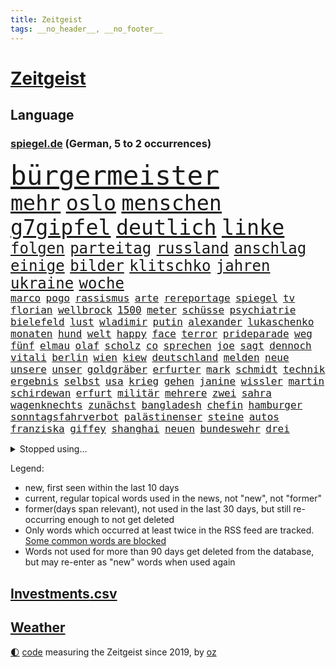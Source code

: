 ```yaml
---
title: Zeitgeist
tags: __no_header__, __no_footer__
---
```


# [Zeitgeist](https://oliz.io/zeitgeist/)

## Language

<h3><a href="https://www.spiegel.de" target="_blank">spiegel.de</a> (German, 5 to 2 occurrences)</h3>
<p style="font-family:monospace">
<span style="font-size:32pt"><a href="news_links.html#bürgermeister" class="current">bürgermeister</a></span>
<br>
<span style="font-size:25pt"><a href="news_links.html#mehr" class="current">mehr</a></span>
<span style="font-size:25pt"><a href="news_links.html#oslo" class="new">oslo</a></span>
<span style="font-size:25pt"><a href="news_links.html#menschen" class="current">menschen</a></span>
<span style="font-size:25pt"><a href="news_links.html#g7gipfel" class="current">g7gipfel</a></span>
<span style="font-size:25pt"><a href="news_links.html#deutlich" class="current">deutlich</a></span>
<span style="font-size:25pt"><a href="news_links.html#linke" class="current">linke</a></span>
<br>
<span style="font-size:18pt"><a href="news_links.html#folgen" class="current">folgen</a></span>
<span style="font-size:18pt"><a href="news_links.html#parteitag" class="current">parteitag</a></span>
<span style="font-size:18pt"><a href="news_links.html#russland" class="current">russland</a></span>
<span style="font-size:18pt"><a href="news_links.html#anschlag" class="current">anschlag</a></span>
<span style="font-size:18pt"><a href="news_links.html#einige" class="current">einige</a></span>
<span style="font-size:18pt"><a href="news_links.html#bilder" class="current">bilder</a></span>
<span style="font-size:18pt"><a href="news_links.html#klitschko" class="current">klitschko</a></span>
<span style="font-size:18pt"><a href="news_links.html#jahren" class="current">jahren</a></span>
<span style="font-size:18pt"><a href="news_links.html#ukraine" class="current">ukraine</a></span>
<span style="font-size:18pt"><a href="news_links.html#woche" class="current">woche</a></span>
<br>
<span style="font-size:12pt"><a href="news_links.html#marco" class="current">marco</a></span>
<span style="font-size:12pt"><a href="news_links.html#pogo" class="new">pogo</a></span>
<span style="font-size:12pt"><a href="news_links.html#rassismus" class="current">rassismus</a></span>
<span style="font-size:12pt"><a href="news_links.html#arte" class="current">arte</a></span>
<span style="font-size:12pt"><a href="news_links.html#rereportage" class="current">rereportage</a></span>
<span style="font-size:12pt"><a href="news_links.html#spiegel" class="current">spiegel</a></span>
<span style="font-size:12pt"><a href="news_links.html#tv" class="current">tv</a></span>
<span style="font-size:12pt"><a href="news_links.html#florian" class="current">florian</a></span>
<span style="font-size:12pt"><a href="news_links.html#wellbrock" class="current">wellbrock</a></span>
<span style="font-size:12pt"><a href="news_links.html#1500" class="current">1500</a></span>
<span style="font-size:12pt"><a href="news_links.html#meter" class="current">meter</a></span>
<span style="font-size:12pt"><a href="news_links.html#schüsse" class="current">schüsse</a></span>
<span style="font-size:12pt"><a href="news_links.html#psychiatrie" class="current">psychiatrie</a></span>
<span style="font-size:12pt"><a href="news_links.html#bielefeld" class="current">bielefeld</a></span>
<span style="font-size:12pt"><a href="news_links.html#lust" class="current">lust</a></span>
<span style="font-size:12pt"><a href="news_links.html#wladimir" class="current">wladimir</a></span>
<span style="font-size:12pt"><a href="news_links.html#putin" class="current">putin</a></span>
<span style="font-size:12pt"><a href="news_links.html#alexander" class="current">alexander</a></span>
<span style="font-size:12pt"><a href="news_links.html#lukaschenko" class="current">lukaschenko</a></span>
<span style="font-size:12pt"><a href="news_links.html#monaten" class="current">monaten</a></span>
<span style="font-size:12pt"><a href="news_links.html#hund" class="current">hund</a></span>
<span style="font-size:12pt"><a href="news_links.html#welt" class="current">welt</a></span>
<span style="font-size:12pt"><a href="news_links.html#happy" class="current">happy</a></span>
<span style="font-size:12pt"><a href="news_links.html#face" class="new">face</a></span>
<span style="font-size:12pt"><a href="news_links.html#terror" class="current">terror</a></span>
<span style="font-size:12pt"><a href="news_links.html#prideparade" class="new">prideparade</a></span>
<span style="font-size:12pt"><a href="news_links.html#weg" class="current">weg</a></span>
<span style="font-size:12pt"><a href="news_links.html#fünf" class="current">fünf</a></span>
<span style="font-size:12pt"><a href="news_links.html#elmau" class="current">elmau</a></span>
<span style="font-size:12pt"><a href="news_links.html#olaf" class="current">olaf</a></span>
<span style="font-size:12pt"><a href="news_links.html#scholz" class="current">scholz</a></span>
<span style="font-size:12pt"><a href="news_links.html#co" class="current">co</a></span>
<span style="font-size:12pt"><a href="news_links.html#sprechen" class="current">sprechen</a></span>
<span style="font-size:12pt"><a href="news_links.html#joe" class="current">joe</a></span>
<span style="font-size:12pt"><a href="news_links.html#sagt" class="current">sagt</a></span>
<span style="font-size:12pt"><a href="news_links.html#dennoch" class="current">dennoch</a></span>
<span style="font-size:12pt"><a href="news_links.html#vitali" class="current">vitali</a></span>
<span style="font-size:12pt"><a href="news_links.html#berlin" class="current">berlin</a></span>
<span style="font-size:12pt"><a href="news_links.html#wien" class="current">wien</a></span>
<span style="font-size:12pt"><a href="news_links.html#kiew" class="current">kiew</a></span>
<span style="font-size:12pt"><a href="news_links.html#deutschland" class="current">deutschland</a></span>
<span style="font-size:12pt"><a href="news_links.html#melden" class="current">melden</a></span>
<span style="font-size:12pt"><a href="news_links.html#neue" class="current">neue</a></span>
<span style="font-size:12pt"><a href="news_links.html#unsere" class="current">unsere</a></span>
<span style="font-size:12pt"><a href="news_links.html#unser" class="current">unser</a></span>
<span style="font-size:12pt"><a href="news_links.html#goldgräber" class="new">goldgräber</a></span>
<span style="font-size:12pt"><a href="news_links.html#erfurter" class="current">erfurter</a></span>
<span style="font-size:12pt"><a href="news_links.html#mark" class="current">mark</a></span>
<span style="font-size:12pt"><a href="news_links.html#schmidt" class="current">schmidt</a></span>
<span style="font-size:12pt"><a href="news_links.html#technik" class="current">technik</a></span>
<span style="font-size:12pt"><a href="news_links.html#ergebnis" class="current">ergebnis</a></span>
<span style="font-size:12pt"><a href="news_links.html#selbst" class="current">selbst</a></span>
<span style="font-size:12pt"><a href="news_links.html#usa" class="current">usa</a></span>
<span style="font-size:12pt"><a href="news_links.html#krieg" class="current">krieg</a></span>
<span style="font-size:12pt"><a href="news_links.html#gehen" class="current">gehen</a></span>
<span style="font-size:12pt"><a href="news_links.html#janine" class="current">janine</a></span>
<span style="font-size:12pt"><a href="news_links.html#wissler" class="current">wissler</a></span>
<span style="font-size:12pt"><a href="news_links.html#martin" class="current">martin</a></span>
<span style="font-size:12pt"><a href="news_links.html#schirdewan" class="current">schirdewan</a></span>
<span style="font-size:12pt"><a href="news_links.html#erfurt" class="current">erfurt</a></span>
<span style="font-size:12pt"><a href="news_links.html#militär" class="current">militär</a></span>
<span style="font-size:12pt"><a href="news_links.html#mehrere" class="current">mehrere</a></span>
<span style="font-size:12pt"><a href="news_links.html#zwei" class="current">zwei</a></span>
<span style="font-size:12pt"><a href="news_links.html#sahra" class="current">sahra</a></span>
<span style="font-size:12pt"><a href="news_links.html#wagenknechts" class="new">wagenknechts</a></span>
<span style="font-size:12pt"><a href="news_links.html#zunächst" class="current">zunächst</a></span>
<span style="font-size:12pt"><a href="news_links.html#bangladesh" class="new">bangladesh</a></span>
<span style="font-size:12pt"><a href="news_links.html#chefin" class="current">chefin</a></span>
<span style="font-size:12pt"><a href="news_links.html#hamburger" class="current">hamburger</a></span>
<span style="font-size:12pt"><a href="news_links.html#sonntagsfahrverbot" class="new">sonntagsfahrverbot</a></span>
<span style="font-size:12pt"><a href="news_links.html#palästinenser" class="current">palästinenser</a></span>
<span style="font-size:12pt"><a href="news_links.html#steine" class="current">steine</a></span>
<span style="font-size:12pt"><a href="news_links.html#autos" class="current">autos</a></span>
<span style="font-size:12pt"><a href="news_links.html#franziska" class="new">franziska</a></span>
<span style="font-size:12pt"><a href="news_links.html#giffey" class="new">giffey</a></span>
<span style="font-size:12pt"><a href="news_links.html#shanghai" class="current">shanghai</a></span>
<span style="font-size:12pt"><a href="news_links.html#neuen" class="current">neuen</a></span>
<span style="font-size:12pt"><a href="news_links.html#bundeswehr" class="current">bundeswehr</a></span>
<span style="font-size:12pt"><a href="news_links.html#drei" class="current">drei</a></span>
</p>
<details>
<summary>Stopped using...</summary>
<p class="former" style="font-size:12pt">
italiens(612) ebenfalls(611) lebenslanger(611) senat(611) boot(610) geschäft(610) inter(610) scheinen(610) schweden(610) ungewöhnlich(610) verweigert(610) xi(610) bochum(609) funktionieren(609) ignoriert(609) kurzem(609) rb(609) rennen(609) aktien(608) brutale(608) enger(608) erneute(608) flüchtlinge(608) gewaltige(608) landgericht(608) meldete(608) serien(608) uhr(608) vergewaltigt(608) weshalb(608) alarm(607) ankunft(607) bekämpfung(607) entlässt(607) fabrik(607) geschrieben(607) hinterlassen(607) landkreis(607) mali(607) belastet(606) bittere(606) dietmar(606) gesorgt(606) geändert(606) himmel(606) vergangene(606) versäumnisse(606) walter(606) zoll(606) österreichs(606) andré(605) berichte(605) coronaimpfstoff(605) gebaut(605) historiker(605) kennt(605) konflikte(605) nominiert(605) rechtsextreme(605) schuldig(605) suspendiert(605) verteilt(605) angebliche(604) aufklärung(604) bestimmt(604) diplomaten(604) egal(604) erkennen(604) fischer(604) fünfte(604) generalsekretär(604) helden(604) leid(604) moderne(604) organisationen(604) rechtsextremen(604) regionen(604) trennt(604) empört(603) entlassung(603) entstehen(603) locker(603) minderheit(603) nahmen(603) radsport(603) reiner(603) usbehörden(603) verzögert(603) wofür(603) zusammenarbeit(603) 5(602) abends(602) beantragen(602) ehre(602) eindämmen(602) eingereicht(602) ertragen(602) sc(602) schadet(602) sv(602) daraufhin(601) gestoßen(601) klimaneutral(601) leipziger(601) punkten(601) richtige(601) summe(601) 50000(600) ausgeschlossen(600) blockieren(600) csuchef(600) kritische(600) manuel(600) mörder(600) nahen(600) reiste(600) trafen(600) verhängen(600) weltweite(600) 42(599) bilden(599) coronahilfen(599) freilassung(599) geldstrafe(599) höchste(599) marke(599) meist(599) riss(599) times(599) beschließen(598) george(598) schwester(598) wählt(598) 1945(597) 33(597) big(597) lakers(597) leichte(597) männliche(597) nordsee(597) schulze(597) eingesetzt(596) gedreht(596) kehrte(596) lebte(596) sports(596) weitergegeben(596) west(596) athleten(595) enthüllt(595) beantragt(594) deutet(594) half(594) park(594) töten(594) diego(593) fußballprofi(593) libyen(593) ministerpräsidentin(593) übernahme(593) bande(592) frachter(592) frische(592) mangel(592) virologen(592) beiträge(591) beteiligen(591) hotels(591) loswerden(591) marsch(591) anzeichen(590) brechen(590) echten(590) geimpft(590) nachgewiesen(590) rivale(590) schöne(590) demokratischen(589) schwerem(589) verfolgt(589) beschuldigt(588) luca(588) quer(588) empfängt(587) klassiker(587) praktisch(587) enttäuschung(586) fernsehen(585) meines(585) schlechtes(585) ständig(585) iss(584) prognosen(584) rose(584) text(584) überschritten(584) kracht(583) verhandeln(583) bob(582) digital(582) fortsetzung(581) papier(581) begrüßt(580) engpässe(580) februar(580) hausarrest(580) rückstand(580) wirtschaftswachstum(580) bester(579) vorgegangen(579) ausgesetzt(578) leider(578) limit(578) ämter(578) erstochen(577) hand(577) bundeswehrsoldaten(575) größere(573) aktivist(572) bangt(572) schwung(569) gruppen(567) hinweis(567) gesundheitliche(566) besteht(565) laufbahn(562) unterbrochen(561) grüner(558) bbc(556) liberalen(556) premiers(552) gewusst(548) erleichtern(543) flog(543) gala(542) rache(542) ärgern(540) erben(533) einfache(530) liter(529) 58(528) festgesetzt(517) glasgow(498) wucht(497) extremwetter(479) anfeindungen(474) lahmgelegt(472) bein(469) herren(467) konkreten(466) verlusten(466) kannte(465) promille(454) missbrauchsvorwürfen(452) geimpften(449) elfjährigen(447) verantwortliche(445) prozessauftakt(423) greenpeace(422) fonds(420) airline(417) 250(412) wissenschaftliche(394) besonderes(389) 2045(386) regierungskoalition(382) genossen(379) 83(373) stärkere(372) riesiger(371) ausbildung(365) zusammenarbeiten(364) formiert(359) knochen(359) höherer(357) stundenlang(357) aktionäre(354) eröffnung(354) belgischen(350) profil(349) staatschefs(346) jamaika(345) urteilte(344) aussterben(343) leichten(343) veröffentlichung(341) kilogramm(337) tornado(336) kämpften(335) schließung(333) schwangeren(333) düster(332) seenot(330) siebte(330) vierjährige(326) beides(320) hamburgs(320) kürzen(319) sichtbar(319) holocaustüberlebende(318) 33jährige(317) vollständige(317) gremium(315) superstars(313) versehen(313) inszenieren(312) las(311) vegas(311) fossilen(310) jinping(306) bauprojekte(301) garage(301) konzerns(301) höchstwert(297) dirk(293) günstiges(289) paket(288) war's(288) boosterimpfung(285) wahrscheinlicher(284) hoffenheim(283) löscht(283) lieferprobleme(282) gewidmet(278) papiere(277) inneren(276) befreiung(275) tsg(275) ließe(274) haushalt(273) neuesten(269) music(268) kalten(266) wachsende(266) manuela(263) vorteil(259) historisches(255) bruch(254) zürich(254) landtagswahl(253) abhängigkeit(252) jüdischen(252) schwesig(252) vorfeld(252) großbank(251) militärmanöver(251) geheim(249) kursieren(249) aufholjagd(248) australiens(247) rechtsradikale(247) finanzhilfen(246) angezündet(245) hell(245) spiegelspitzengespräch(245) gehofft(244) minus(244) dreier(243) station(243) mischen(242) älteste(242) krankenkasse(241) kurzer(241) verschlechtert(238) swiss(237) gedrängt(236) einschätzungen(235) follower(235) betrunken(233) spiegelrecherchen(233) komplette(231) emir(229) vereinbart(229) trapp(228) halbes(227) hendrik(225) importieren(225) nullcovidstrategie(224) umsetzung(224) einsturz(223) polnischer(223) warburg(223) kommentiert(221) reichste(220) ungewöhnliche(220) 260(219) irische(217) kardashian(217) rechtsextremer(217) vorwand(215) beliebt(214) marschiert(214) tornados(214) kampfjets(213) bremens(212) westlicher(212) coronapatienten(211) begleichen(210) beschlagnahmte(210) genf(209) case(207) euländer(207) stadtteil(206) füllkrug(205) niclas(205) breite(204) falle(204) fußballs(204) hinrichtungen(204) reine(203) rufe(202) beitreten(201) erheblichen(201) getrennte(200) militärischen(200) stürzten(199) khan(198) kartoffeln(196) aggressiven(194) exchef(194) pech(194) vorstandschef(193) aufgespürt(192) auseinandersetzungen(192) entsteht(191) herber(191) svenja(188) ozean(187) vergangenes(187) amtsinhaber(186) flüchtenden(186) menschenrechtslage(185) enormen(184) kanal(184) aston(183) gelb(183) auseinander(182) sportliche(180) videochat(180) bestrafen(179) keeper(179) ministerinnen(179) texte(179) usrepräsentantenhaus(179) verabschieden(179) zufall(179) beschwert(176) kuleba(175) stimmte(173) verschiedenen(172) rasch(171) behauptungen(170) faber(170) aufmischen(169) zuständig(169) überlebten(168) eukommissionschefin(167) geflohene(167) kriegsverbrecher(167) besiegen(166) aufsehenerregenden(165) maradona(165) marcus(165) mount(164) offenbarte(164) student(163) verurteilten(163) finnlands(162) chinesisches(161) verfassungsschützer(161) phoenix(160) ukrainekrise(160) moskauer(159) südosten(159) asien(158) deuten(158) gewaltigen(158) gewährt(158) highlight(158) nutzlos(158) renault(158) sozialleistungen(158) gefängnisstrafe(157) ingolstadt(157) bescheren(156) leiser(156) schlüssel(156) jeweils(155) sicherheitsgarantien(155) öffnete(155) ansprüche(154) menschenrechtler(151) zusammenhalt(151) auswanderer(150) fähre(150) waffenstillstand(150) einbrecher(148) drohung(147) erleiden(147) anträge(146) knüpft(146) schwieriger(146) ausgangssperre(145) lastwagenfahrer(145) mild(145) bedeute(144) bonn(144) everest(144) hungersnöte(144) nowitzki(144) austritt(143) benutzen(143) lasche(140) militärisch(139) spendet(139) vielfalt(139) großbrand(138) streiken(138) albert(137) nordkoreas(137) anhand(135) teppich(135) täuschung(135) cover(134) erworben(134) fitness(134) katars(134) allzeithoch(133) zögerliche(133) elektronisch(132) geklagt(132) handelte(132) klassenraum(132) population(132) speziell(132) verzweifeln(132) abschuss(131) einbußen(131) bestand(130) diabetes(130) auffällig(129) cruises(129) marilyn(129) satellitenbildern(128) serebrennikow(128) wahlrechtsreform(128) datenschutz(126) provozierte(126) ungenügend(126) ergeben(125) tourist(125) überlässt(125) fahrlässiger(124) staatengemeinschaft(124) 23jährige(123) 61jährige(123) moniert(123) ehrendoktorwürde(122) fremd(121) reichensteuer(121) schwarzenegger(121) mv(120) reformiert(120) dramatischer(119) fürchtete(119) monster(119) nachkommen(119) stemmen(119) salah(118) ukraineinvasion(118) feldzug(117) zweistellige(117) franzose(116) nonnenwerth(116) seoul(116) toryabgeordneter(116) diebstahls(115) gedemütigt(114) lasten(114) pflegt(114) krasse(113) nützt(112) sitz(112) tablet(112) verkehrskontrolle(112) abgedeckt(111) dgbchef(111) it(111) sturmböen(111) sturmtief(111) zumal(111) ansehen(110) aufsichtsrat(109) funk(109) male(109) klares(108) zivilen(108) 40000(107) bezos(107) bnd(107) menschenrechtskommissarin(107) nestlé(107) realitystar(107) anzahl(106) putschversuch(106) sportlerin(106) glücksspiel(105) verräter(105) antiterroreinsatz(104) initiative(104) cduaußenpolitiker(103) fieber(103) dubiosen(102) schlüsselrolle(102) umzusetzen(102) 80jährige(101) bretagne(101) travis(101) vergleichen(101) disqualifiziert(100) pannen(100) spitzenkandidatin(100) überlebende(100) abgestimmt(99) baltischen(99) dreharbeiten(99) neubrandenburg(99) posiert(99) scott(99) übergossen(99) flughafens(98) lizenz(97) neunten(97) projekten(97) schief(97) schwarzmeerflotte(97) sklaverei(97) beschleunigt(96) impfdosis(96) rapperin(96) auslöst(95) traut(95) beschwören(94) abgekommen(93) gewinnerin(93) pittsburgh(93) steelers(93) terrorverdacht(93) besatzung(92) prorussischer(92) regionalbahn(92) 1100(91) ausfiel(91) austausch(91) bildungsnewsletter(91) sicherheitsinteressen(91) u(91) ölpreis(91) auswanderern(90) dächer(90) missbrauchsfälle(90) nrwwahl(90) absolvieren(89) beschuss(89) engagiert(89) itzehoe(89) rosneft(89) versprechungen(89) babynahrung(88) bewaffnen(88) linkspartei(88) natomitgliedschaft(88) spdlinken(88) zunehmen(88) a7(87) anzug(87) asienreise(87) passé(87) prorussische(87) ampeln(86) auswandern(86) fußballspiel(86) impfschutz(86) klimastiftung(86) kutschaty(86) tina(86) einstiger(85) häme(85) radio(85) siege(85) sperrte(85) treuen(85) achim(84) importstopp(84) luftschutzkeller(84) nächtlichen(84) olena(84) reisegruppe(84) trickst(84) bekundet(83) exfreundin(83) fame(83) frauenleiche(83) gefangenschaft(83) obergrenze(83) riskant(83) söldner(83) ungleiche(83) waldbesitzer(83) lufthansatochter(82) rabatt(82) tankt(82) bundesgebiet(81) entnazifizierung(81) freundschaften(81) sevilla(81) anden(80) cduministerpräsident(80) flüchtlingspolitik(80) innern(80) klassenerhalt(80) kot(80) vereinbaren(80) andrzej(79) duda(79) duo(79) hack(79) kremlchefs(79) mädchens(79) pasta(79) scheinbar(79) altbundeskanzler(78) broschüre(78) kriegswoche(78) nkunku(78) nützlich(78) wortbruch(78) beugt(77) drücken(77) ed(77) kiewer(77) preisgeld(77) türken(77) bewegenden(76) dunkelziffer(76) futter(76) harrten(76) links(76) niedergestochen(76) pries(76) 32jährige(75) anwendung(75) entlastungspaket(75) klassenzimmer(75) nutzern(75) rauchentwicklung(75) sexualisierte(75) stufen(75) tätigkeit(75) handelsbeziehungen(74) ramstein(74) tänzer(74) destabilisieren(73) fürst(73) fürstin(73) hilflosigkeit(73) institutionen(73) iwan(73) kleidungsstück(73) sheeran(73) strategische(73) best(72) fachteam(72) fehlleistungen(72) lieder(72) sibirien(72) sukyeol(72) yoon(72) angreifern(71) delegationen(71) magath(71) organisierte(71) ergab(70) expartnerin(70) li(70) metro(70) mittwochmorgen(70) natobeitritt(70) philippinischen(70) auswirkung(69) geburtsklinik(69) kraftstoff(69) peinliche(69) benachbarte(68) verbandes(68) äckern(68) cicero(67) exministerpräsident(67) liveübertragung(67) nazanin(67) regie(67) zaghariratcliffe(67) burkhard(66) firmengründer(66) pauschalen(66) touren(66) vereint(66) abtreibungsgesetz(65) beanspruchen(65) event(65) gegenbauer(65) natoübung(65) rhetorik(65) zulässig(65) begrenzt(64) chemiewaffen(64) dicke(64) günstigste(64) ungeahnte(64) weizen(64) weltkulturerbe(64) westküste(64) bekunden(63) gräuel(63) hauptversammlung(63) kriegstage(63) poleposition(63) reanimiert(63) sandsäcken(63) sardinien(63) zusätzlicher(63) christie's(62) gebirge(62) gerichtssaal(62) grenzt(62) jake(62) nötige(62) saharastaub(62) staub(62) coronagelder(61) impfpassskandal(61) jamaikakoalition(61) zuflucht(61) charakter(60) solarstrom(60) turbo(60) fair(59) finanzchef(59) gegenwind(59) kriegspropaganda(59) ruder(59) versprecher(59) auslösen(58) christdemokraten(58) klimabewegung(58) missglückt(58) pyrotechnik(58) roms(58) sahara(58) traktoren(58) abgabe(57) gamestop(57) hedgefonds(57) rau(57) spannung(57) verbalen(57) afdabgeordneten(56) beruflichen(56) bremser(56) decke(56) filmstarts(56) mikrofon(56) teilnehmenden(56) traditionsreiche(56) völkermord(56) anke(55) colonna(55) eingehen(55) energiepaket(55) faktisch(55) gelaunt(55) islamistischer(55) reedereien(55) rehlinger(55) salih(55) schwerverletzte(55) özcan(55) dämpft(54) ernten(54) gewalttätige(54) wappnet(54) überfährt(54) bevölkerungsschutz(53) hawkins(53) labourpartei(53) pakistans(53) prag(53) schwadronierte(53) stadtteilen(53) biniam(52) elend(52) eritrea(52) girmay(52) helsinki(52) positives(52) trauerfeier(52) gentwevelgem(51) hungerkrisen(51) university(51) arts(50) diplomat(50) helfern(50) imran(50) journalistinnen(50) mundnasenschutz(50) privathaushalte(50) updates(50) zsymbol(50) zulegen(50) zweitgrößten(50) bahnübergang(49) ehrenmord(49) impfkommission(49) konstanz(49) latein(49) schmecken(49) schweriner(49) unzulänglich(49) vorfalls(49) wahlkarten(49) wählerwanderung(49) doha(48) mietpreise(48) stellvertreter(48) umzugehen(48) unsichtbare(48) wmvorrunde(48) leni(47) schiffbrüchige(47) abdullah(46) erwies(46) flügen(46) frühes(46) halbbruder(46) hamsa(46) insolvenzen(46) jordaniens(46) rechnungen(46) andernfalls(45) lauterbachs(45) räuber(45) solingen(45) staatsballetts(45) vortag(45) wiegelt(45) öpnv(45) call(44) dwayne(44) ergreift(44) habitus(44) haskins(44) süßwarenindustrie(44) aushebeln(43) ferrero(43) salmonellen(43) 75000(42) angeführt(42) tvsender(42) unerwünschten(42) 16jährige(41) absehbar(41) better(41) einsetzt(41) verpflichtenden(41) visite(41) vollzug(41) cronenberg(40) implodieren(40) jordanien(40) partout(40) 13jähriger(39) anwesenheit(39) championsleaguesieg(39) dc(39) gebildet(39) mehrheiten(39) thermometer(39) fach(38) gentleman(38) kreditkartendaten(38) nbaplayoffs(38) stall(38) antonina(37) beleuchtung(37) generalstaatsanwaltschaft(37) unglücks(37) unterm(37) zelebriert(37) chatgruppe(36) geflohenen(36) pokalfinale(36) schindler(36) streich(36) wohnungsmarkt(36) 26jähriger(35) gedruckt(35) gitarre(35) schwedens(35) tennisprofis(35) ärztinnen(35) blaugelber(34) kriegsgerät(34) niederzulegen(34) parteichefin(34) phosphormunition(34) ressortchefin(34) starbucks(34) 2009(33) betrugsvorwürfen(33) exregierungschef(33) liiert(33) verteidigungsausschuss(33) vorstellt(33) ausgiebig(32) erfuhr(32) hartem(32) kopenhagen(32) staatsanwaltschaften(32) stünde(32) süchtig(32) willige(32) schwesigs(31) seeblockade(31) zehnte(31) entschuldigte(30) formal(30) frühzeitig(30) hepatitisfälle(30) lokalpolitiker(30) belagerten(29) catherine(29) ehrt(29) gefangenenaustausch(29) parkhaus(29) brände(28) gläserne(28) salvador(28) sohns(28) verbliebene(28) act(27) bauchschmerzen(27) franzosen(27) hsbc(27) oasis(27) sexpartnerin(27) spiritus(27) stahlwerk(27) torsten(27) vorhanden(27) abgesetzter(26) ausfuhren(26) gaslieferstopps(26) spiegelbild(26) trennten(26) gepardpanzer(25) mckinsey(25) palästinensischen(25) stahlwerks(25) entzug(24) extremhitze(24) gesetzte(24) nutzerinnen(24) renovierung(24) steuerhinterziehung(24) stuttgarts(24) verwechselt(24) wahlniederlagen(24) appellieren(23) eindrücklich(23) involviert(23) mangelhafte(23) suns(23) uneinigkeit(23) unsichere(23) anonymen(22) gebetet(22) ko(22) airport(21) ber(21) empfohlen(21) gewaltverbrechens(21) hauptstadtflughafen(21) kontinente(21) motorisierten(21) steigerungen(21) testverhaltens(21) verdorren(21) verlaufen(21) vorführt(21) beckers(20) helmen(20) sozialdemokrat(20) stärkeres(20) unesco(20) 2006(19) amtskollege(19) computer(19) el(19) feedback(19) gewaltvorwürfe(19) hoeneß(19) rüsten(19) uli(19) anlaufstelle(18) anonym(18) komponiert(18) neuneurotickets(18) ständiger(18) unternehmern(18) wirre(18) yvonne(18) 14jährigen(17) kopfschmerzen(17) musikern(17) stauten(17) unterlagen(17) verheiratet(17) about(16) ausgebaut(16) errechnet(16) gebrauchen(16) suleiman(16) viersen(16) wütete(16) 105(15) abtransportiert(15) ecuadorianer(15) homolka(15) kollegs(15) maverickpremiere(15) schranken(15) unterhauses(15) 152(14) abspeisen(14) atomwaffenprogramm(14) beerdigung(14) ehrenpalme(14) kleid(14) laune(14) met(14) monroe(14) mähdrescher(14) schutzmasken(14) veganen(14) vorwahl(14) yates(14) ölboykott(14) allmählich(13) ermöglicht(13) fahimi(13) profifußball(13) relegation(13) rundfunkanstalt(13) yasmin(13) 31jähriger(12) beileid(12) beisein(12) doctor(12) finnischen(12) qualitäten(12) regionalverkehr(12) sowjetischer(12) time(12) totes(12) vermelden(12) bedienen(11) dortige(11) erschien(11) latzel(11) maskenaffäre(11) pastor(11) privatleben(11) urlaubsziel(11)
</p>
</details>
<p>Legend:
<ul>
<li><span class="new">new</span>, first seen within the last 10 days</li>
<li><span class="current">current</span>, regular topical words used in the news, not "new", not "former"</li>
<li><span class="former">former(days span relevant)</span>, not used in the last 30 days, but still re-occurring enough to not get deleted</li>
<li>Only words which occurred at least twice in the RSS feed are tracked. <a href="language/filters.py">Some common words are blocked</a></li>
<li>Words not used for more than 90 days get deleted from the database, but may re-enter as "new" words when used again</li>
</ul>
</p>

## [Investments](investments.html)[.csv](investments.csv)

## [Weather](weather.html)

<footer>
<a href="javascript:toggleTheme()" class="nav">🌓</a>
<a href="https://github.com/ooz/zeitgeist">code</a> measuring the Zeitgeist since 2019, by <a href="https://oliz.io">oz</a>
</footer>
